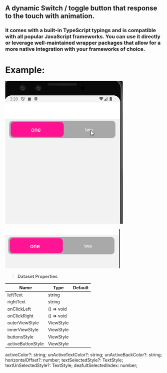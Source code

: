 ## A dynamic Switch / toggle button that response to the touch with animation.

### It comes with a built-in TypeScript typings and is compatible with all popular JavaScript frameworks. You can use it directly or leverage well-maintained wrapper packages that allow for a more native integration with your frameworks of choice.

# Example:

![ ](./assets/videos/video.gif)

![ ](./assets/images/image.png)

> **Dataset Properties**

| Name              | Type       | Default |
| ----------------- | ---------- | ------- |
| leftText          | string     |
| rightText         | string     |
| onClickLeft       | () => void |
| onClickRight      | () => void |
| outerViewStyle    | ViewStyle  |
| innerViewStyle    | ViewStyle  |
| buttonsStyle      | ViewStyle  |
| activeButtonStyle | ViewStyle  |

activeColor?: string;
unActiveTextColor?: string;
unActiveBackColor?: string;
horizontalOffset?: number;
textSelectedStyle?: TextStyle;
textUnSelectedStyle?: TextStyle;
deafultSelectedIndex: number;
